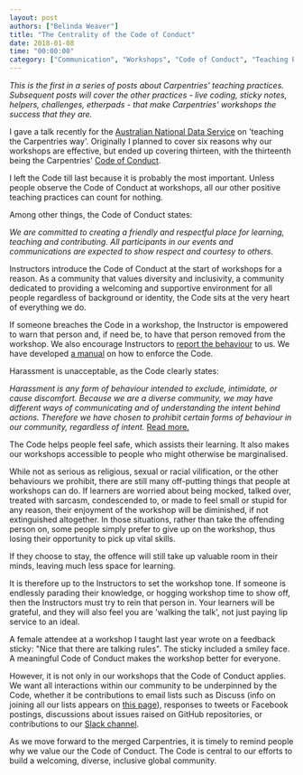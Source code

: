 ```yaml
---
layout: post
authors: ["Belinda Weaver"]
title: "The Centrality of the Code of Conduct"
date: 2018-01-08
time: "00:00:00"
category: ["Communication", "Workshops", "Code of Conduct", "Teaching Practices"]
---
```


*This is the first in a series of posts about Carpentries' teaching practices. 
Subsequent posts will cover the other practices - live coding, sticky notes, helpers, 
challenges, etherpads - that make Carpentries' workshops the success that they are.*

I gave a talk recently for the [Australian National Data Service](http://www.ands.org.au/) on 'teaching the Carpentries way'.
Originally I planned to cover six reasons why our workshops are effective, but ended up covering thirteen, with the thirteenth being the
Carpentries' [Code of Conduct](https://software-carpentry.org/conduct/).

I left the Code till last because it is probably the most important. Unless people observe the Code of Conduct at workshops,
all our other positive teaching practices can count for nothing. 

Among other things, the Code of Conduct states:

*We are committed to creating a friendly and respectful place for learning, teaching and contributing. 
All participants in our events and communications are expected to show respect and courtesy to others.*

Instructors introduce the Code of Conduct at the start of workshops for a reason. As a community that values 
diversity and inclusivity, a community dedicated to providing a welcoming and supportive environment for 
all people regardless of background or identity, the Code sits at the very heart of everything we do.

If someone breaches the Code in a workshop, the Instructor is empowered to warn that person and, if need be, 
to have that person removed from the workshop. We also encourage Instructors 
to [report the behaviour](https://software-carpentry.org/CoC-reporting/) to us. 
We have developed [a manual](https://software-carpentry.org/CoC-enforcement/) on how to enforce the Code.

Harassment is unacceptable, as the Code clearly states:

*Harassment is any form of behaviour intended to exclude, intimidate, or cause discomfort. 
Because we are a diverse community, we may have different ways of communicating and of 
understanding the intent behind actions. Therefore we have chosen to prohibit certain forms of 
behaviour in our community, regardless of intent.* [Read more.](https://software-carpentry.org/conduct/)

The Code helps people feel safe, which assists their learning. It also makes our workshops 
accessible to people who might otherwise be marginalised. 

While not as serious as religious, sexual or racial vilification, or the other behaviours we prohibit, 
there are still many off-putting things that people at workshops can do. If learners 
are worried about being mocked, talked over, treated with sarcasm, condescended to, or made 
to feel small or stupid for any reason, their enjoyment of the workshop will be diminished, 
if not extinguished altogether. In those situations, rather than take the offending person on, 
some people simply prefer to give up on the workshop, thus losing their opportunity to pick up vital skills.

If they choose to stay, the offence will still take up valuable room in their minds, leaving much less space for learning.

It is therefore up to the Instructors to set the workshop tone. If someone is endlessly parading their knowledge, 
or hogging workshop time to show off, then the Instructors must try to rein that person in. 
Your learners will be grateful, and they will also feel you are 'walking the talk', not just paying lip service to an ideal.

A female attendee at a workshop I taught last year wrote on a feedback sticky: "Nice that there are talking rules". 
The sticky included a smiley face. A meaningful Code of Conduct makes the workshop better for everyone. 

However, it is not only in our workshops that the Code of Conduct applies. We want all interactions within our 
community to be underpinned by the Code, whether it be contributions to email lists such as 
Discuss (info on joining all our lists appears on [this page](https://software-carpentry.org/join/)), 
responses to tweets or Facebook postings, discussions about issues raised on GitHub repositories, or 
contributions to our [Slack channel](https://swc-slack-invite.herokuapp.com/).

As we move forward to the merged Carpentries, it is timely to remind people why we value our the Code of Conduct. 
The Code is central to our efforts to build a welcoming, diverse, inclusive global community.
